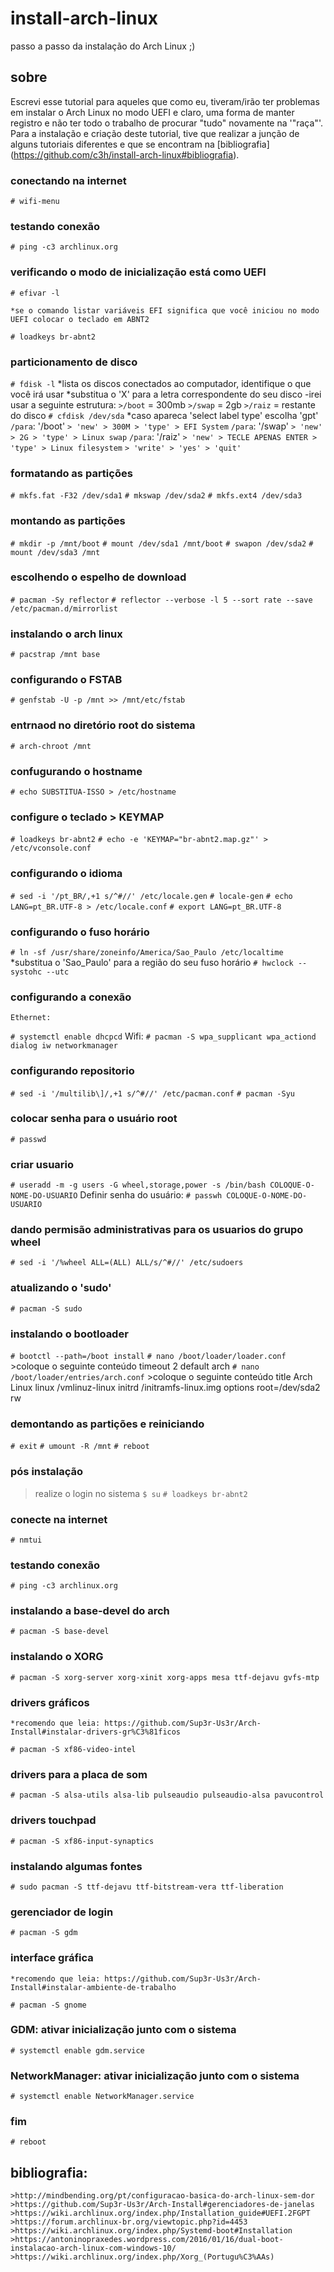 # install-arch-linux
passo a passo da instalação do Arch Linux ;)

## sobre
Escrevi esse tutorial para aqueles que como eu, tiveram/irão ter problemas em instalar o Arch Linux no modo UEFI e claro, uma forma de manter registro e não ter todo o trabalho de procurar "tudo" novamente na '"raça"'.
Para a instalação e criação deste tutorial, tive que realizar a junção de alguns tutoriais diferentes e que se encontram na [bibliografia] (https://github.com/c3h/install-arch-linux#bibliografia).

### conectando na internet 
```
# wifi-menu
```
### testando conexão
```
# ping -c3 archlinux.org
```
### verificando o modo de inicialização está como UEFI
```
# efivar -l
```
	*se o comando listar variáveis EFI significa que você iniciou no modo UEFI colocar o teclado em ABNT2
```
# loadkeys br-abnt2
```
### particionamento de disco
```# fdisk -l```
	*lista os discos conectados ao computador, identifique o que você irá usar
	*substitua o 'X' para a letra correspondente do seu disco
	-irei usar a seguinte estrutura:
`>/boot` = 300mb
`>/swap` = 2gb
`>/raiz` = restante do disco
```# cfdisk /dev/sda```
	*caso apareca 'select label type' escolha 'gpt'	
`/para`: '/boot'
`> 'new' > 300M > 'type' > EFI System`
`/para`: '/swap'
`> 'new' > 2G > 'type' > Linux swap`
`/para`: '/raiz'
`> 'new' > TECLE APENAS ENTER > 'type' > Linux filesystem`
`> 'write' > 'yes' > 'quit'`
### formatando as partições
```# mkfs.fat -F32 /dev/sda1```
```# mkswap /dev/sda2```
```# mkfs.ext4 /dev/sda3```
### montando as partições
```# mkdir -p /mnt/boot```
```# mount /dev/sda1 /mnt/boot```
```# swapon /dev/sda2```
```# mount /dev/sda3 /mnt```
### escolhendo o espelho de download
```# pacman -Sy reflector```
```# reflector --verbose -l 5 --sort rate --save /etc/pacman.d/mirrorlist```
### instalando o arch linux
```# pacstrap /mnt base```
### configurando o FSTAB
```# genfstab -U -p /mnt >> /mnt/etc/fstab```
### entrnaod no diretório root do sistema
```# arch-chroot /mnt```
### confugurando o hostname
```# echo SUBSTITUA-ISSO > /etc/hostname```
### configure o teclado > KEYMAP
```# loadkeys br-abnt2```
```# echo -e 'KEYMAP="br-abnt2.map.gz"' > /etc/vconsole.conf```
### configurando o idioma
```# sed -i '/pt_BR/,+1 s/^#//' /etc/locale.gen```
```# locale-gen```
```# echo LANG=pt_BR.UTF-8 > /etc/locale.conf```
```# export LANG=pt_BR.UTF-8```
### configurando o fuso horário
```# ln -sf /usr/share/zoneinfo/America/Sao_Paulo /etc/localtime```
	*substitua o 'Sao_Paulo' para a região do seu fuso horário
```# hwclock --systohc --utc```
### configurando a conexão
	Ethernet:
```# systemctl enable dhcpcd```
	Wifi:
```# pacman -S wpa_supplicant wpa_actiond dialog iw networkmanager```

### configurando repositorio
```# sed -i '/multilib\]/,+1 s/^#//' /etc/pacman.conf```
```# pacman -Syu```

### colocar senha para o usuário root
```# passwd```

### criar usuario
```# useradd -m -g users -G wheel,storage,power -s /bin/bash COLOQUE-O-NOME-DO-USUARIO```
	Definir senha do usuário:
```# passwh COLOQUE-O-NOME-DO-USUARIO```

### dando permisão administrativas para os usuarios do grupo wheel
```# sed -i '/%wheel ALL=(ALL) ALL/s/^#//' /etc/sudoers```

### atualizando o 'sudo'
```# pacman -S sudo```

### instalando o bootloader
```# bootctl --path=/boot install```
```# nano /boot/loader/loader.conf```
	>coloque o seguinte conteúdo
		timeout 2
		default arch
```# nano /boot/loader/entries/arch.conf```
	>coloque o seguinte conteúdo
		title Arch Linux
		linux /vmlinuz-linux
		initrd /initramfs-linux.img
		options root=/dev/sda2 rw


### demontando as partições e reiniciando
```# exit```
```# umount -R /mnt```
```# reboot```

### pós instalação
>realize o login no sistema
```$ su```
```# loadkeys br-abnt2```

### conecte na internet
```# nmtui```

### testando conexão
```# ping -c3 archlinux.org```

### instalando a base-devel do arch
```# pacman -S base-devel```

### instalando o XORG 
```# pacman -S xorg-server xorg-xinit xorg-apps mesa ttf-dejavu gvfs-mtp```

### drivers gráficos
	*recomendo que leia: https://github.com/Sup3r-Us3r/Arch-Install#instalar-drivers-gr%C3%81ficos
```# pacman -S xf86-video-intel```

### drivers para a placa de som
```# pacman -S alsa-utils alsa-lib pulseaudio pulseaudio-alsa pavucontrol```

### drivers touchpad
```# pacman -S xf86-input-synaptics```

### instalando algumas fontes
```# sudo pacman -S ttf-dejavu ttf-bitstream-vera ttf-liberation```

### gerenciador de login
```# pacman -S gdm```

### interface gráfica
	*recomendo que leia: https://github.com/Sup3r-Us3r/Arch-Install#instalar-ambiente-de-trabalho
```# pacman -S gnome```

### GDM: ativar inicialização junto com o sistema
```# systemctl enable gdm.service```

### NetworkManager: ativar inicialização junto com o sistema
```# systemctl enable NetworkManager.service```

### fim
```# reboot```
	
## bibliografia:
	>http://mindbending.org/pt/configuracao-basica-do-arch-linux-sem-dor
	>https://github.com/Sup3r-Us3r/Arch-Install#gerenciadores-de-janelas
	>https://wiki.archlinux.org/index.php/Installation_guide#UEFI.2FGPT
	>https://forum.archlinux-br.org/viewtopic.php?id=4453
	>https://wiki.archlinux.org/index.php/Systemd-boot#Installation
	>https://antoninopraxedes.wordpress.com/2016/01/16/dual-boot-instalacao-arch-linux-com-windows-10/
	>https://wiki.archlinux.org/index.php/Xorg_(Portugu%C3%AAs)
